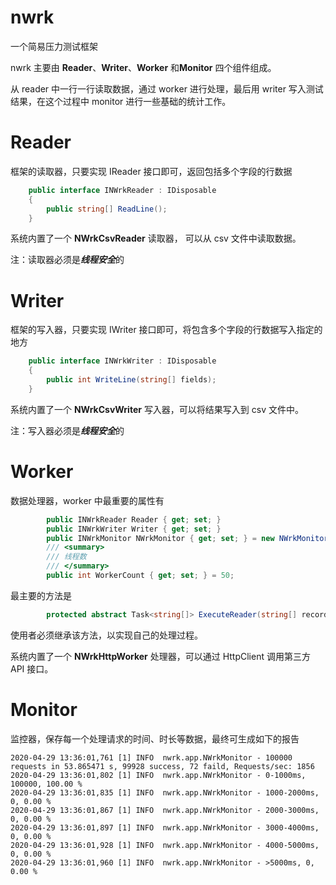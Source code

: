 # nwrk
一个简易压力测试框架



nwrk 主要由 **Reader**、**Writer**、**Worker** 和**Monitor** 四个组件组成。

从 reader 中一行一行读取数据，通过 worker 进行处理，最后用 writer 写入测试结果，在这个过程中 monitor 进行一些基础的统计工作。



# Reader

框架的读取器，只要实现 IReader 接口即可，返回包括多个字段的行数据

```c#
    public interface INWrkReader : IDisposable
    {   
        public string[] ReadLine();
    }
```

系统内置了一个 **NWrkCsvReader** 读取器， 可以从 csv 文件中读取数据。

注：读取器必须是***线程安全***的



# Writer

框架的写入器，只要实现 IWriter 接口即可，将包含多个字段的行数据写入指定的地方

```c#
    public interface INWrkWriter : IDisposable
    {
        public int WriteLine(string[] fields);
    }
```

系统内置了一个 **NWrkCsvWriter** 写入器，可以将结果写入到 csv 文件中。

注：写入器必须是***线程安全***的



# Worker

数据处理器，worker 中最重要的属性有

```c#
        public INWrkReader Reader { get; set; }
        public INWrkWriter Writer { get; set; }
        public INWrkMonitor NWrkMonitor { get; set; } = new NWrkMonitor();
        /// <summary>
        /// 线程数
        /// </summary>
        public int WorkerCount { get; set; } = 50;
```

最主要的方法是

```c#
        protected abstract Task<string[]> ExecuteReader(string[] record);
```

使用者必须继承该方法，以实现自己的处理过程。

系统内置了一个 **NWrkHttpWorker** 处理器，可以通过 HttpClient 调用第三方 API 接口。



# Monitor

监控器，保存每一个处理请求的时间、时长等数据，最终可生成如下的报告

```shell
2020-04-29 13:36:01,761 [1] INFO  nwrk.app.NWrkMonitor - 100000 requests in 53.865471 s, 99928 success, 72 faild, Requests/sec: 1856
2020-04-29 13:36:01,802 [1] INFO  nwrk.app.NWrkMonitor - 0-1000ms, 100000, 100.00 %
2020-04-29 13:36:01,835 [1] INFO  nwrk.app.NWrkMonitor - 1000-2000ms, 0, 0.00 %
2020-04-29 13:36:01,867 [1] INFO  nwrk.app.NWrkMonitor - 2000-3000ms, 0, 0.00 %
2020-04-29 13:36:01,897 [1] INFO  nwrk.app.NWrkMonitor - 3000-4000ms, 0, 0.00 %
2020-04-29 13:36:01,928 [1] INFO  nwrk.app.NWrkMonitor - 4000-5000ms, 0, 0.00 %
2020-04-29 13:36:01,960 [1] INFO  nwrk.app.NWrkMonitor - >5000ms, 0, 0.00 %
```

